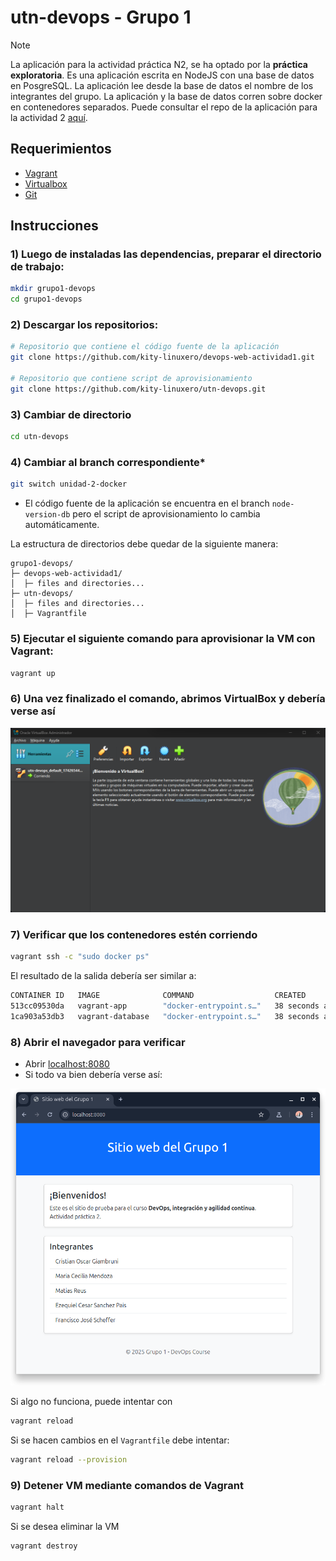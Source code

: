 # utn-devops - Grupo 1



> [!NOTE]  
> La aplicación para la actividad práctica N2, se ha optado por la **práctica exploratoria**. Es una aplicación escrita en NodeJS con una base de datos en PosgreSQL. La aplicación lee desde la base de datos el nombre de los integrantes del grupo. La aplicación y la base de datos corren sobre docker en contenedores separados. Puede consultar el repo de la aplicación para la actividad 2 [aquí](https://github.com/kity-linuxero/devops-web-actividad1/tree/node-version-db).




## Requerimientos
- [Vagrant](https://developer.hashicorp.com/vagrant/install?product_intent=vagrant)
- [Virtualbox](https://www.virtualbox.org/wiki/Downloads)
- [Git](https://git-scm.com/downloads)

## Instrucciones

### 1) Luego de instaladas las dependencias, preparar el directorio de trabajo:

```bash
mkdir grupo1-devops
cd grupo1-devops
```

### 2) Descargar los repositorios:

```bash
# Repositorio que contiene el código fuente de la aplicación
git clone https://github.com/kity-linuxero/devops-web-actividad1.git

# Repositorio que contiene script de aprovisionamiento
git clone https://github.com/kity-linuxero/utn-devops.git
```

### 3) Cambiar de directorio 
```bash
cd utn-devops
```

### 4) Cambiar al branch correspondiente*

```bash
git switch unidad-2-docker
```

* El código fuente de la aplicación se encuentra en el branch `node-version-db` pero el script de aprovisionamiento lo cambia automáticamente.

La estructura de directorios debe quedar de la siguiente manera:

```
grupo1-devops/
├─ devops-web-actividad1/
│  ├─ files and directories...
├─ utn-devops/
│  ├─ files and directories...
│  ├─ Vagrantfile
```


### 5) Ejecutar el siguiente comando para aprovisionar la VM con Vagrant:

```bash
vagrant up
```

### 6) Una vez finalizado el comando, abrimos VirtualBox y debería verse así

![](./img/virtualbox.png)

### 7) Verificar que los contenedores estén corriendo

```bash
vagrant ssh -c "sudo docker ps"
```

El resultado de la salida debería ser similar a:

```bash
CONTAINER ID   IMAGE              COMMAND                  CREATED          STATUS          PORTS                                         NAMES
513cc09530da   vagrant-app        "docker-entrypoint.s…"   38 seconds ago   Up 37 seconds   0.0.0.0:8080->3000/tcp, [::]:8080->3000/tcp   grupo1-app
1ca903a53db3   vagrant-database   "docker-entrypoint.s…"   38 seconds ago   Up 37 seconds   5432/tcp                                      postgres-container
```

### 8) Abrir el navegador para verificar

- Abrir [localhost:8080](http://localhost:8080)
- Si todo va bien debería verse así:

![](./img/grupo1_actividad2.png)


Si algo no funciona, puede intentar con

```bash
vagrant reload
```

Si se hacen cambios en el `Vagrantfile` debe intentar:

```bash
vagrant reload --provision
```

### 9) Detener VM mediante comandos de Vagrant

```bash
vagrant halt
```

Si se desea eliminar la VM

```bash
vagrant destroy
```


